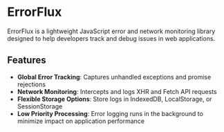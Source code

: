 # ErrorFlux

ErrorFlux is a lightweight JavaScript error and network monitoring library designed to help developers track and debug issues in web applications.

## Features

- **Global Error Tracking**: Captures unhandled exceptions and promise rejections
- **Network Monitoring**: Intercepts and logs XHR and Fetch API requests
- **Flexible Storage Options**: Store logs in IndexedDB, LocalStorage, or SessionStorage
- **Low Priority Processing**: Error logging runs in the background to minimize impact on application performance
